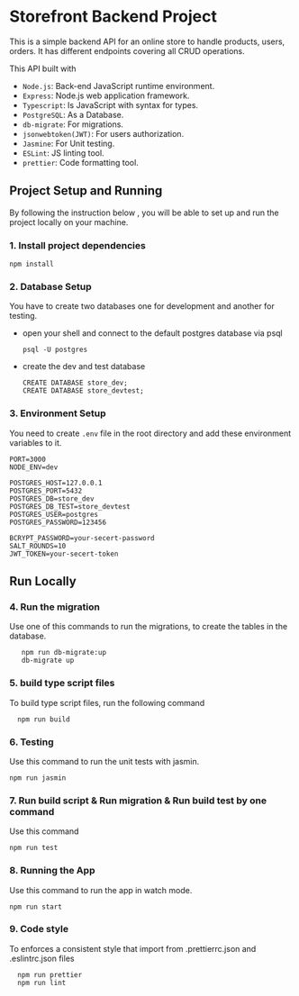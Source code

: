 # Storefront Backend Project

This is a simple backend API for an online store to handle products, users, orders. It has different endpoints covering all CRUD operations.



This API built with
- `Node.js`:    Back-end JavaScript runtime environment.
- `Express`:    Node.js web application framework.
- `Typescript`: Is JavaScript with syntax for types.
- `PostgreSQL`: As a Database.
- `db-migrate`: For migrations.
- `jsonwebtoken(JWT)`: For users authorization. 
- `Jasmine`:    For Unit testing.
- `ESLint`:     JS linting tool.
- `prettier`:   Code formatting tool.

## Project Setup and Running
By following the instruction below , you will be able to set up and run the project locally on your machine.

### 1. Install project dependencies
``` 
npm install 
```
### 2. Database Setup
You have to create two databases one for development and another for testing.

- open your shell and connect to the default postgres database via psql
    ```
    psql -U postgres
    ```
- create the dev and test database
    ```
    CREATE DATABASE store_dev;
    CREATE DATABASE store_devtest;
    ````

### 3. Environment Setup 
You need to create `.env` file in the root directory and add these environment variables to it. 
```
PORT=3000
NODE_ENV=dev

POSTGRES_HOST=127.0.0.1
POSTGRES_PORT=5432
POSTGRES_DB=store_dev
POSTGRES_DB_TEST=store_devtest
POSTGRES_USER=postgres
POSTGRES_PASSWORD=123456

BCRYPT_PASSWORD=your-secert-password
SALT_ROUNDS=10
JWT_TOKEN=your-secert-token

```
## Run Locally


### 4. Run the migration
Use one of this commands to run the migrations, to create the tables in the database.
```
   npm run db-migrate:up
   db-migrate up
```
### 5. build type script files
To build type script files, run the following command
```
  npm run build
```
### 6. Testing
Use this command to run the unit tests with jasmin.
```
npm run jasmin
```
### 7. Run build script &  Run migration &  Run build test by one command 
Use this command 
```
npm run test
```

### 8. Running the App
Use this command to run the app in watch mode.
```
npm run start
```
### 9. Code style
To enforces a consistent style that import from .prettierrc.json and .eslintrc.json files
```
  npm run prettier
  npm run lint



